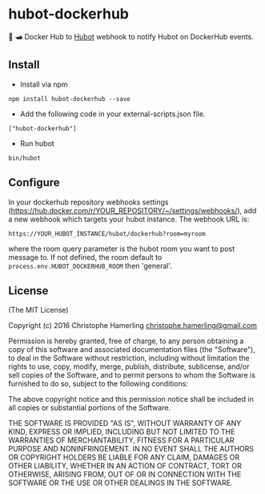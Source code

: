 # hubot-dockerhub

🤖 🛥 Docker Hub to [Hubot](http://hubot.github.com) webhook to notify Hubot on DockerHub events.

## Install

- Install via npm

```
npm install hubot-dockerhub --save
```
- Add the following code in your external-scripts.json file.

```
["hubot-dockerhub"]
```

- Run hubot

```
bin/hubot
```

## Configure

In your dockerhub repository webhooks settings (https://hub.docker.com/r/YOUR_REPOSITORY/~/settings/webhooks/), add a new webhook which targets your hubot instance. The webhook URL is:

```
https://YOUR_HUBOT_INSTANCE/hubot/dockerhub?room=myroom
```

where the room query parameter is the hubot room you want to post message to.
If not defined, the room default to `process.env.HUBOT_DOCKERHUB_ROOM` then 'general'.

## License

(The MIT License)

Copyright (c) 2016 Christophe Hamerling <christophe.hamerling@gmail.com>

Permission is hereby granted, free of charge, to any person obtaining a copy
of this software and associated documentation files (the "Software"), to deal
in the Software without restriction, including without limitation the rights
to use, copy, modify, merge, publish, distribute, sublicense, and/or sell
copies of the Software, and to permit persons to whom the Software is
furnished to do so, subject to the following conditions:

The above copyright notice and this permission notice shall be included in
all copies or substantial portions of the Software.

THE SOFTWARE IS PROVIDED "AS IS", WITHOUT WARRANTY OF ANY KIND, EXPRESS OR
IMPLIED, INCLUDING BUT NOT LIMITED TO THE WARRANTIES OF MERCHANTABILITY,
FITNESS FOR A PARTICULAR PURPOSE AND NONINFRINGEMENT. IN NO EVENT SHALL THE
AUTHORS OR COPYRIGHT HOLDERS BE LIABLE FOR ANY CLAIM, DAMAGES OR OTHER
LIABILITY, WHETHER IN AN ACTION OF CONTRACT, TORT OR OTHERWISE, ARISING
FROM, OUT OF OR IN CONNECTION WITH THE SOFTWARE OR THE USE OR OTHER DEALINGS
IN THE SOFTWARE.
